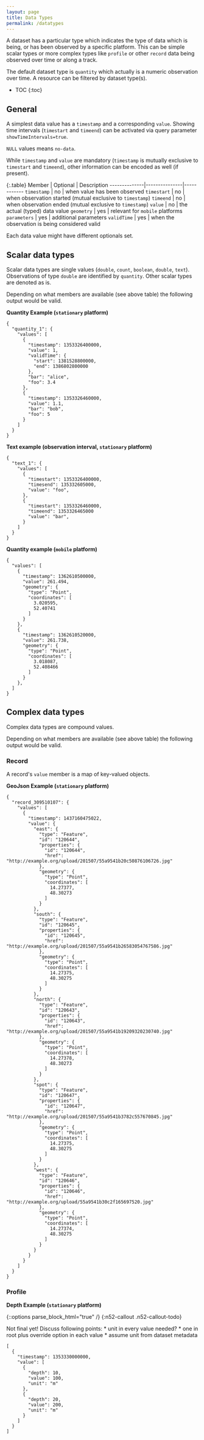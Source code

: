 ```yaml
---
layout: page
title: Data Types
permalink: /datatypes
---
```


A dataset has a particular type which indicates the type of data
which is being, or has been observed by a specific platform. This 
can be simple scalar types or more complex types like `profile` or
other `record` data being observed over time or along a track. 

The default dataset type is `quantity` which actually is a 
numeric observation over time. A resource can be filtered by 
dataset type(s).

- TOC
{:toc}

## General
A simplest data value has a `timestamp` and a corresponding `value`.
Showing time intervals (`timestart` and `timeend`) can be activated
via query parameter `showTimeIntervals=true`.

`NULL` values means `no-data`.

While `timestamp` and `value` are mandatory (`timestamp` is mutually 
exclusive to `timestart` and `timeend`), other information can
be encoded as well (if present).

{:.table}
Member        | Optional      | Description
--------------|---------------|------------
`timestamp`   | no            | when value has been observed
`timestart`   | no            | when observation started (mutual exclusive to `timestamp`)
`timeend`     | no            | when observation ended (mutual exclusive to `timestamp`)
`value`       | no            | the actual (typed) data value
`geometry`    | yes           | relevant for `mobile` platforms
`parameters`  | yes           | additional parameters
`validTime`   | yes           | when the observation is being considered valid

Each data value might have different optionals set.

## Scalar data types
Scalar data types are single values (`double`, `count`, `boolean`, `double`, 
`text`). Observations of type `double` are identified by `quantity`. Other 
scalar types are denoted as is.

Depending on what members are available (see above table) the following output 
would be valid.

**Quantity Example (`stationary` platform)**
```
{
  "quantity_1": {
    "values": [
      {
        "timestamp": 1353326400000,
        "value": 1,
        "validTime": {
          "start": 1381528800000,
          "end": 1386802800000
        },
        "bar": "alice",
        "foo": 3.4
      },
      {
        "timestamp": 1353326460000,
        "value": 1.1,
        "bar": "bob",
        "foo": 5
      }
    ]
  }
}
```

**Text example (observation interval, `stationary` platform)**
```
{
  "text_1": {
    "values": [
      {
        "timestart": 1353326400000,
        "timesend": 135332605000,
        "value": "foo",
      },
      {
        "timestart": 1353326460000,
        "timeend": 1353326465000
        "value": "bar",
      }
    ]
  }
}
```

**Quantity example (`mobile` platform)**
```
{
  "values": [
    {
      "timestamp": 1362610500000,
      "value": 261.494,
      "geometry": {
        "type": "Point",
        "coordinates": [
          3.020595,
          52.40741
        ]
      }
    },
    {
      "timestamp": 1362610520000,
      "value": 261.738,
      "geometry": {
        "type": "Point",
        "coordinates": [
          3.018087,
          52.408466
        ]
      }
    },
  ]
}
```
  

## Complex data types
Complex data types are compound values.

Depending on what members are available (see above table) the following output 
would be valid.

### Record
A record's `value` member is a map of key-valued objects. 

**GeoJson Example (`stationary` platform)**
```
{
  "record_309510107": {
    "values": [
      {
        "timestamp": 1437160475022,
        "value": {
          "east": {
            "type": "Feature",
            "id": "120644",
            "properties": {
              "id": "120644",
              "href": "http://example.org/upload/201507/55a9541b20c50876106726.jpg"
            },
            "geometry": {
              "type": "Point",
              "coordinates": [
                14.27377,
                48.30273
              ]
            }
          },
          "south": {
            "type": "Feature",
            "id": "120645",
            "properties": {
              "id": "120645",
              "href": "http://example.org/upload/201507/55a9541b26583054767586.jpg"
            },
            "geometry": {
              "type": "Point",
              "coordinates": [
                14.27375,
                48.30275
              ]
            }
          },
          "north": {
            "type": "Feature",
            "id": "120643",
            "properties": {
              "id": "120643",
              "href": "http://example.org/upload/201507/55a9541b19209320230740.jpg"
            },
            "geometry": {
              "type": "Point",
              "coordinates": [
                14.27378,
                48.30273
              ]
            }
          },
          "spot": {
            "type": "Feature",
            "id": "120647",
            "properties": {
              "id": "120647",
              "href": "http://example.org/upload/201507/55a9541b3782c557670845.jpg"
            },
            "geometry": {
              "type": "Point",
              "coordinates": [
                14.27375,
                48.30275
              ]
            }
          },
          "west": {
            "type": "Feature",
            "id": "120646",
            "properties": {
              "id": "120646",
              "href": "http://example.org/upload/55a9541b30c2f165697520.jpg"
            },
            "geometry": {
              "type": "Point",
              "coordinates": [
                14.27374,
                48.30275
              ]
            }
          }
        }
      }
    ]
  }
}
```

### Profile

**Depth Example (`stationary` platform)**

{::options parse_block_html="true" /}
{:n52-callout .n52-callout-todo}
<div>
Not final yet! Discuss following points:
* unit in every value needed?
  * one in root plus override option in each value
  * assume unit from dataset metadata
</div>

```
[
  {
    "timestamp": 1353330000000,
    "value": [
      {
        "depth": 10,
        "value": 100,
        "unit": "m"
      },
      {
        "depth": 20,
        "value": 200,
        "unit": "m"
      }
    ]
  }
]
```